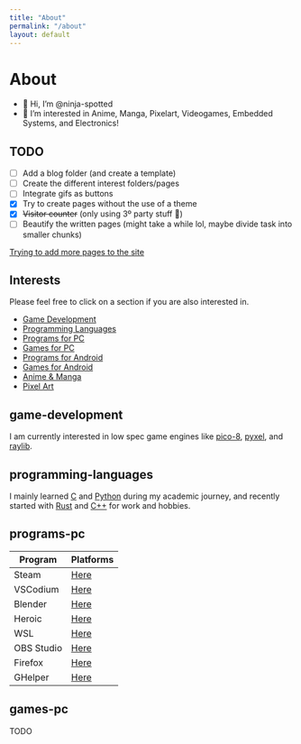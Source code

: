```yaml
---
title: "About"
permalink: "/about"
layout: default
---
```


# About

- 👋 Hi, I’m @ninja-spotted
- 👀 I’m interested in Anime, Manga, Pixelart, Videogames, Embedded Systems, and Electronics!

## TODO

- [ ] Add a blog folder (and create a template)
- [ ] Create the different interest folders/pages
- [ ] Integrate gifs as buttons
- [X] Try to create pages without the use of a theme
- [X] ~~Visitor counter~~ (only using 3º party stuff 🙁)
- [ ] Beautify the written pages (might take a while lol, maybe divide task into smaller chunks)

[Trying to add more pages to the site](https://docs.github.com/pt/pages/setting-up-a-github-pages-site-with-jekyll/adding-content-to-your-github-pages-site-using-jekyll#adding-a-new-page-to-your-site)

## Interests

Please feel free to click on a section if you are also interested in.  

- [Game Development](#game-development)
- [Programming Languages](#programming-languages)
- [Programs for PC](#programs-pc)
- [Games for PC](#games-pc)
- [Programs for Android](#programs-phone)
- [Games for Android](#games-phone)
- [Anime & Manga](#anime-manga)
- [Pixel Art](#pixel-art)

## game-development
I am currently interested in low spec game engines like [pico-8](https://www.lexaloffle.com/dl/docs/pico-8_manual.html), [pyxel](https://github.com/kitao/pyxel), and [raylib](https://github.com/raysan5/raylib).

## programming-languages
I mainly learned [C](https://www.learn-c.org/) and [Python](https://www.python.org/) during my academic journey, and recently started with [Rust](https://www.rust-lang.org/) and [C++](https://www.learncpp.com) for work and hobbies.

## programs-pc

| Program | Platforms |
| ------ | ------ |
| Steam | [Here](https://store.steampowered.com/) |
| VSCodium | [Here](https://vscodium.com/) |
| Blender | [Here](https://www.blender.org/) |
| Heroic | [Here](https://heroicgameslauncher.com/) |
| WSL | [Here](https://docs.microsoft.com/en-us/windows/wsl/) |
| OBS Studio | [Here](https://obsproject.com/) |
| Firefox | [Here](https://www.mozilla.org/en-US/firefox/new/) |
| GHelper | [Here](https://g-helper.com/) |

## games-pc
TODO
